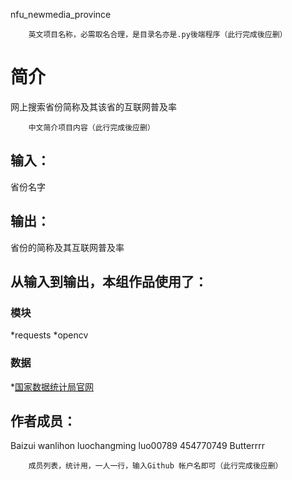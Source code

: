 nfu_newmedia_province


		英文项目名称，必需取名合理，是目录名亦是.py後端程序（此行完成後应删）
# 简介 
网上搜索省份简称及其该省的互联网普及率


		中文简介项目内容（此行完成後应删）

## 输入：
省份名字
## 输出：
省份的简称及其互联网普及率
## 从输入到输出，本组作品使用了：
### 模块
*requests
*opencv
### 数据
*[国家数据统计局官网](http://data.stats.gov.cn/easyquery.htm?cn=E0103)

## 作者成员：
Baizui
wanlihon
luochangming
luo00789
454770749
Butterrrr

		成员列表，统计用，一人一行，输入Github 帐户名即可（此行完成後应删）
